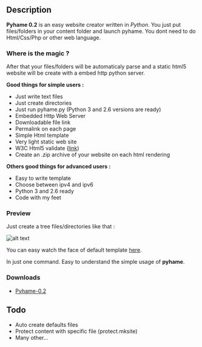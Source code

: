 Description
---------------
__Pyhame 0.2__ is an easy website creator written in _Python_.
You just put files/folders in your content folder and launch pyhame.
You dont need to do Html/Css/Php or other web language.

### Where is the magic ?

After that your files/folders will be automaticaly parse and a static html5 website will be create with a embed http python server.

__Good things for simple users :__

  - Just write text files
  - Just create directories
  - Just run pyhame.py (Python 3 and 2.6 versions are ready)
  - Embedded Http Web Server
  - Downloadable file link
  - Permalink on each page
  - Simple Html template
  - Very light static web site
  - W3C Html5 validate ([link](http://validator.w3.org/check?uri=http%3A%2F%2Fsocketubs.net%3A8000%2F))
  - Create an .zip archive of your website on each html rendering


__Others good things for advanced users :__

  - Easy to write template
  - Choose between ipv4 and ipv6
  - Python 3 and 2.6 ready
  - Code with my feet

### Preview

Just create a tree files/directories like that :

![alt text](http://socketubs.net/tree_screen.png "Tree files")

You can easy watch the face of default template [here](http://socketubs.net:8000).

In just one command. Easy to understand the simple usage of __pyhame__.

### Downloads

  - [Pyhame-0.2](https://github.com/downloads/Socketubs/pyhame/pyhame-0.2-linux.zip)

Todo
---------------
                                  
  - Auto create defaults files
  - Protect content with specific file (protect.mksite)
  - Many other...
